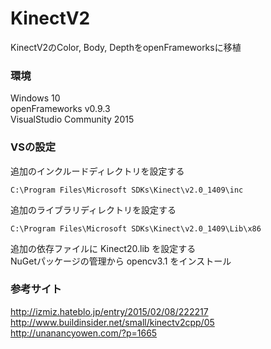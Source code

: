 # KinectV2
KinectV2のColor, Body, DepthをopenFrameworksに移植  

### 環境  
  Windows 10  
  openFrameworks v0.9.3  
  VisualStudio Community 2015  

### VSの設定  
  追加のインクルードディレクトリを設定する  
  ```
  C:\Program Files\Microsoft SDKs\Kinect\v2.0_1409\inc 
  ```
  追加のライブラリディレクトリを設定する  
  ```
  C:\Program Files\Microsoft SDKs\Kinect\v2.0_1409\Lib\x86 
  ```
  追加の依存ファイルに Kinect20.lib を設定する  
  NuGetパッケージの管理から opencv3.1 をインストール  

### 参考サイト  
<http://izmiz.hateblo.jp/entry/2015/02/08/222217>  
<http://www.buildinsider.net/small/kinectv2cpp/05>  
<http://unanancyowen.com/?p=1665>
